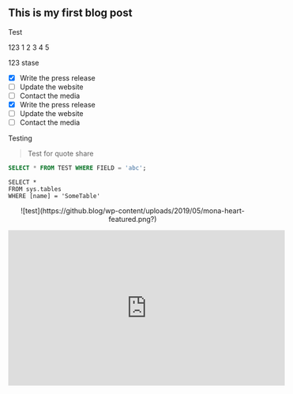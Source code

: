 ## This is my first blog post

Test

123
1
2
3
4
5

123
stase


- [x] Write the press release
- [ ] Update the website
- [ ] Contact the media
- [x] Write the press release
- [ ] Update the website
- [ ] Contact the media

Testing

> Test for quote share

```SQL
SELECT * FROM TEST WHERE FIELD = 'abc';
```

```TSQL
SELECT *
FROM sys.tables
WHERE [name] = 'SomeTable'
```
<p align="center">
![test](https://github.blog/wp-content/uploads/2019/05/mona-heart-featured.png?)
</p>
<p align="center">
<iframe width="560" height="315" src="https://www.youtube.com/embed/MVMKpcbCn4M" title="YouTube video player" frameborder="0" allow="accelerometer; autoplay; clipboard-write; encrypted-media; gyroscope; picture-in-picture" allowfullscreen></iframe>
</p>
